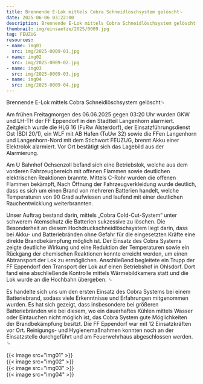 ```yaml
---
title: Brennende E-Lok mittels Cobra Schneidlöschsystem gelöscht␍
date: 2025-06-06 03:22:00
description: Brennende E-Lok mittels Cobra Schneidlöschsystem gelöscht␍
thumbnail: img/einsaetze/2025/0009.jpg
tag: FEUZUG
resources:
- name: img01
  src: img/2025-0009-01.jpg
- name: img02
  src: img/2025-0009-02.jpg
- name: img03
  src: img/2025-0009-03.jpg
- name: img04
  src: img/2025-0009-04.jpg
---
```

Brennende E-Lok mittels Cobra Schneidlöschsystem gelöscht␍

Am frühen Freitagmorgen des 06.06.2025 gegen 03:20 Uhr wurden GKW und LH-TH der FF Eppendorf in den Stadtteil Langenhorn alarmiert.
Zeitgleich wurde die HLG 16 (FuRw Alsterdorf), der Einsatzführungsdienst Ost (BDI 20/1), ein WLF mit AB Hafen (TuUw 32) sowie die FFen Langenhorn und Langenhorn-Nord mit dem Stichwort FEUZUG, brennt Akku einer Elektrolok alarmiert.
Vor Ort bestätigt sich das Lagebild aus der Alarmierung.

Am U Bahnhof Ochsenzoll befand sich eine Betriebslok, welche aus dem vorderen Fahrzeugbereich mit offenen Flammen sowie deutlichen elektrischen Reaktionen brannte.
Mittels C-Rohr wurden die offenen Flammen bekämpft, Nach Öffnung der Fahrzeugverkleidung wurde deutlich, dass es sich um einen Brand von mehreren Batterien handelt, welche Temperaturen von 90 Grad aufwiesen und laufend mit einer deutlichen Rauchentwicklung weiterbrannten.

Unser Auftrag bestand darin, mittels „Cobra Cold-Cut-System“ unter schwerem Atemschutz die Batterien sukzessive zu löschen.
Die Besonderheit an diesem Hochdruckschneidlöschsystem liegt darin, dass bei Akku- und Batteriebränden ohne Gefahr für die eingesetzten Kräfte eine direkte Brandbekämpfung möglich ist.
Der Einsatz des Cobra Systems zeigte deutliche Wirkung und eine Reduktion der Temperaturen sowie ein Rückgang der chemischen Reaktionen konnte erreicht werden, um einen Abtransport der Lok zu ermöglichen.
Anschließend begleitete ein Trupp der FF Eppendorf den Transport der Lok auf einen Betriebshof in Ohlsdorf.
Dort fand eine abschließende Kontrolle mittels Wärmebildkamera statt und die Lok wurde an die Hochbahn übergeben. ␍

Es handelte sich uns um den ersten Einsatz des Cobra Systems bei einem Batteriebrand, sodass viele Erkenntnisse und Erfahrungen mitgenommen wurden.
Es hat sich gezeigt, dass insbesondere bei größeren Batteriebränden wie bei diesem, wo ein dauerhaftes Kühlen mittels Wasser oder Eintauchen nicht möglich ist, das Cobra System gute Möglichkeiten der Brandbekämpfung besitzt.
Die FF Eppendorf war mit 12 Einsatzkräften vor Ort.
Reinigungs- und Hygienemaßnahmen konnten noch an der Einsatzstelle durchgeführt und am Feuerwehrhaus abgeschlossen werden. ␍

{{< image src="img01" >}}  
{{< image src="img02" >}}  
{{< image src="img03" >}}  
{{< image src="img04" >}}  
